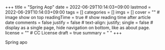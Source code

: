 +++
title = "Spring Aop" 
date = 2022-06-29T10:14:03+09:00
lastmod = 2022-06-29T10:14:03+09:00
tags = []
categories = []
imgs = []
cover = "" # image show on top 
readingTime = true # show reading time after article date 
comments = false 
justify = false # text-align: justify; 
single = false # display as a single page, hide navigation on bottom, like as about page. 
license = "" # CC License 
draft = true
summary = " "
+++

Spring apo